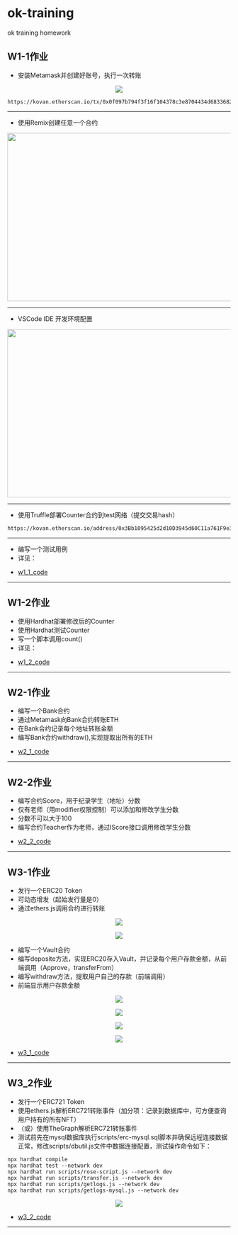 # ok-training
ok training homework


## W1-1作业

* 安装Metamask并创建好账号，执行一次转账
<p align="center">
  <img src="https://github.com/hejiujun/ok-training/blob/main/images/1645849079015.jpg">
</p>

```
https://kovan.etherscan.io/tx/0x0f097b794f3f16f104378c3e8704434d6833682d3ff74946f0ec98132f985800
```
---

* 使用Remix创建任意一个合约
<p align="center">
  <img src="https://github.com/hejiujun/ok-training/blob/main/images/1645850916527.jpg" width="800" height="380">
</p>

---

* VSCode IDE 开发环境配置
<p align="center">
  <img src="https://github.com/hejiujun/ok-training/blob/main/images/1645856999343.jpg" width="600" height="380">
</p>

---

* 使用Truffle部署Counter合约到test网络（提交交易hash）
```
https://kovan.etherscan.io/address/0x3Bb1095425d2d10D3945d60C11a761F9e3F74091
```
---

* 编写一个测试用例
* 详见：

- [w1_1_code](https://github.com/hejiujun/ok-training/tree/main/w1_1_code)

---

## W1-2作业

* 使用Hardhat部署修改后的Counter
* 使用Hardhat测试Counter
* 写一个脚本调用count()
* 详见：

- [w1_2_code](https://github.com/hejiujun/ok-training/tree/main/w1_2_code)

---

## W2-1作业

* 编写一个Bank合约
* 通过Metamask向Bank合约转账ETH
* 在Bank合约记录每个地址转账金额
* 编写Bank合约withdraw(),实现提取出所有的ETH

- [w2_1_code](https://github.com/hejiujun/ok-training/tree/main/w2_1_code)

---

## W2-2作业

* 编写合约Score，用于纪录学生（地址）分数
* 仅有老师（用modifier权限控制）可以添加和修改学生分数
* 分数不可以大于100
* 编写合约Teacher作为老师，通过IScore接口调用修改学生分数

- [w2_2_code](https://github.com/hejiujun/ok-training/tree/main/w2_2_code)

---

## W3-1作业

* 发行一个ERC20 Token
* 可动态增发（起始发行量是0）
* 通过ethers.js调用合约进行转账

<p align="center">
  <img src="https://github.com/hejiujun/ok-training/blob/main/images/1646970788986.jpg">
</p>

<p align="center">
  <img src="https://github.com/hejiujun/ok-training/blob/main/images/1646970834515.jpg">
</p>

* 编写一个Vault合约
* 编写deposite方法，实现ERC20存入Vault，并记录每个用户存款金额，从前端调用（Approve，transferFrom）
* 编写withdraw方法，提取用户自己的存款（前端调用）
* 前端显示用户存款金额

<p align="center">
  <img src="https://github.com/hejiujun/ok-training/blob/main/images/1647025885635.jpg">
</p>

<p align="center">
  <img src="https://github.com/hejiujun/ok-training/blob/main/images/1647025951764.jpg">
</p>

<p align="center">
  <img src="https://github.com/hejiujun/ok-training/blob/main/images/1647025995473.jpg">
</p>

<p align="center">
  <img src="https://github.com/hejiujun/ok-training/blob/main/images/1647026034150.jpg">
</p>



- [w3_1_code](https://github.com/hejiujun/ok-training/tree/main/w3_1_code)



---


## W3_2作业

* 发行一个ERC721 Token
* 使用ethers.js解析ERC721转账事件（加分项：记录到数据库中，可方便查询用户持有的所有NFT）
* （或）使用TheGraph解析ERC721转账事件
* 测试前先在mysql数据库执行scripts/erc-mysql.sql脚本并确保远程连接数据正常，修改scripts/dbutil.js文件中数据连接配置，测试操作命令如下：

```
npx hardhat compile
npx hardhat test --network dev
npx hardhat run scripts/rose-script.js --network dev
npx hardhat run scripts/transfer.js --network dev
npx hardhat run scripts/getlogs.js --network dev
npx hardhat run scripts/getlogs-mysql.js --network dev

```

<p align="center">
  <img src="https://github.com/hejiujun/ok-training/blob/main/images/1647077431252.jpg">
</p>


- [w3_2_code](https://github.com/hejiujun/ok-training/tree/main/w3_2_code)

---


